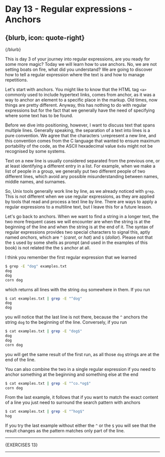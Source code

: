 # Day 13 - Regular expressions - Anchors

{blurb, icon: quote-right}
-- 

{/blurb}

This is day 3 of your journey into regular expressions, are you ready for some more magic? Today we will learn how to use anchors. No, we are not setting boats on fire, what did you understand? We are going to discover how to tell a regular expression where the text is and how to manage repetitions.

Let's start with anchors. You might like to know that the HTML tag `<a>` commonly used to include hypertext links, comes from anchor, as it was a way to anchor an element to a specific place in the markup. Old times, now things are pretty different. Anyway, this has nothing to do with regular expressions but for the fact that we generally have the need of specifying where some text has to be found.

Before we dive into positioning, however, I want to discuss text that spans multiple lines. Generally speaking, the separation of a text into lines is a pure convention. We agree that the characters `\n`represent a new line, and this convention comes from the C language that wanted to ensure maximum portability of the code, as the ASCII hexadecimal value `0x0a` might not be recognised by some systems.

Text on a new line is usually considered separated from the previous one, or at least identifying a different entry in a list. For example, when we make a list of people in a group, we generally put two different people of two different lines, which avoid any possible misunderstanding between names, middle names, and surnames.

So, Unix tools generally work line by line, as we already noticed with `grep`. This is not different when we use regular expressions, as they are applied by tools that read and process a text line by line. There are ways to apply a regular expressions to a multiline text, but I leave this for a future lesson.

Let's go back to anchors. When we want to find a string in a longer text, the two more frequent cases we will encounter are when the string is at the beginning of the line and when the string is at the end of it. The syntax of regular expressions provides two special characters to signal this, aptly named _anchors_, which are `^` (_caret_, or _hat_) and `$` (_dollar_). Please not that the `$` used by some shells as prompt (and used in the examples of this book) is not related the the `$` anchor at all.

I think you remember the first regular expression that we learned

``` sh
$ grep -E "dog" examples.txt
dog
dog
corn dog
```

which returns all lines with the string `dog` somewhere in them. If you run

``` sh
$ cat examples.txt | grep -E "^dog"
dog
dog
```

you will notice that the last line is not there, because the `^` anchors the string `dog` to the beginning of the line. Conversely, if you run

``` sh
$ cat examples.txt | grep -E "dog$"
dog
dog
corn dog
```

you will get the same result of the first run, as all those `dog` strings are at the end of the line.

You can also combine the two in a single regular expression if you need to anchor something at the beginning and something else at the end

``` sh
$ cat examples.txt | grep -E "^co.*og$"
corn dog
```

From the last example, it follows that if you want to match the exact content of a line you just need to surround the search pattern with anchors

``` sh
$ cat examples.txt | grep -E "^hog$"
hog
```

If you try the last example without either the `^` or the `$` you will see that the result changes as the pattern matches only part of the line.

* * *

{EXERCISES 13}

* * *

